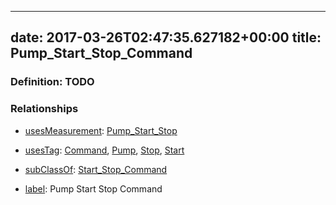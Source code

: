 
---
date: 2017-03-26T02:47:35.627182+00:00
title: Pump_Start_Stop_Command
---
### Definition: TODO

### Relationships

* [usesMeasurement](https://brickschema.org/schema/1.0/BrickFrame#usesMeasurement): [Pump_Start_Stop](https://brickschema.org/schema/1.0/Brick#Pump_Start_Stop)

* [usesTag](https://brickschema.org/schema/1.0/BrickFrame#usesTag): [Command](https://brickschema.org/schema/1.0/BrickTag#Command), [Pump](https://brickschema.org/schema/1.0/BrickTag#Pump), [Stop](https://brickschema.org/schema/1.0/BrickTag#Stop), [Start](https://brickschema.org/schema/1.0/BrickTag#Start)

* [subClassOf](http://www.w3.org/2000/01/rdf-schema#subClassOf): [Start_Stop_Command](https://brickschema.org/schema/1.0/Brick#Start_Stop_Command)

* [label](http://www.w3.org/2000/01/rdf-schema#label): Pump Start Stop Command
